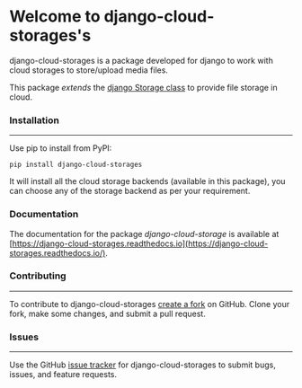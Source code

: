 # Welcome to django-cloud-storages's

django-cloud-storages is a package developed for django to work with cloud storages to store/upload media files.

This package *extends* the [django Storage class](https://docs.djangoproject.com/en/4.2/ref/files/storage/#django.core.files.storage.Storage) to provide file storage in cloud.


### **Installation**

---

Use pip to install from PyPI:

   `pip install django-cloud-storages`

It will install all the cloud storage backends (available in this package), you can choose any of the storage backend as per your requirement.

### **Documentation**

The documentation for the package *django-cloud-storage* is available at [https://django-cloud-storages.readthedocs.io](https://django-cloud-storages.readthedocs.io/).

### **Contributing**

---

To contribute to django-cloud-storages [create a fork](https://github.com/Samiddha99/django-cloud-storages) on GitHub. Clone your fork, make some changes, and submit a pull request.

### **Issues**

---

Use the GitHub [issue tracker](https://github.com/Samiddha99/django-cloud-storages/issues) for django-cloud-storages to submit bugs, issues, and feature requests.
